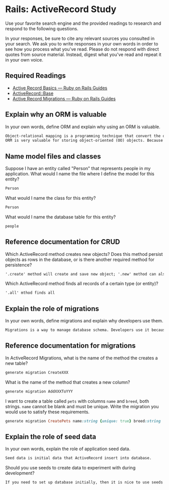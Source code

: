 # Rails: ActiveRecord Study

Use your favorite search engine and the provided readings to research and
respond to the following questions.

In your responses, be sure to cite any relevant sources you consulted in your
search. We ask you to write responses in your own words in order to see how you
process what you've read. Please do not respond with direct quotes from source
material. Instead, digest what you've read and repeat it in your own voice.

## Required Readings

-   [Active Record Basics — Ruby on Rails Guides](http://guides.rubyonrails.org/active_record_basics.html)
-   [ActiveRecord::Base](http://api.rubyonrails.org/classes/ActiveRecord/Base.html)
-   [Active Record Migrations — Ruby on Rails Guides](http://guides.rubyonrails.org/active_record_migrations.html)

## Explain why an ORM is valuable

In your own words, define ORM and explain why using an ORM is valuable.

```md
Object-relational mapping is a programming technique that convert the object values into groups of simpler values for storage in the database and the properties and relationships of the objects still preserved and can be retrieved from that database.
ORM is very valuable for storing object-oriented (OO) objects. Because in many object-oriented programming, data-management tasks act on object-oriented (OO) objects, but many popular databases can only only play around with scalar values. So by using ORM, oo objects can be stored and retrieved from databases with preserving their own properties and relationships.
```

## Name model files and classes

Suppose I have an entity called "Person" that represents people in my
application. What would I name the file where I define the model for this
entity?

```md
Person
```

What would I name the class for this entity?

```md
Person
```

What would I name the database table for this entity?

```md
people
```

## Reference documentation for CRUD

Which ActiveRecord method creates new objects? Does this method persist objects
as rows in the database, or is there another required method for persistence?

```md
'.create' method will create and save new object; '.new' method can also create new object, but it needs '.save' method to save the new object;
```

Which ActiveRecord method finds all records of a certain type (or entity)?

```md
'.all' mthod finds all
```

## Explain the role of migrations

In your own words, define migrations and explain why developers use them.

```md
Migrations is a way to manage database schema. Developers use it because you don't need to write SQL by hand.
```

## Reference documentation for migrations

In ActiveRecord Migrations, what is the name of the method the creates a new
table?

```md
generate migration CreateXXX
```

What is the name of the method that creates a new column?

```md
generate migration AddXXXToYYY
```

I want to create a table called `pets` with columns `name` and `breed`, both
strings. `name` cannot be blank and must be unique. Write the migration you
would use to satisfy these requirements.

```ruby
generate migration CreatePets name:string {unique: true} breed:string
```

## Explain the role of seed data

In your own words, explain the role of application seed data.

```md
Seed data is initial data that ActiveRecord insert into database.
```

Should you use seeds to create data to experiment with during development?

```md
If you need to set up database initially, then it is nice to use seeds to create initial data.
```
